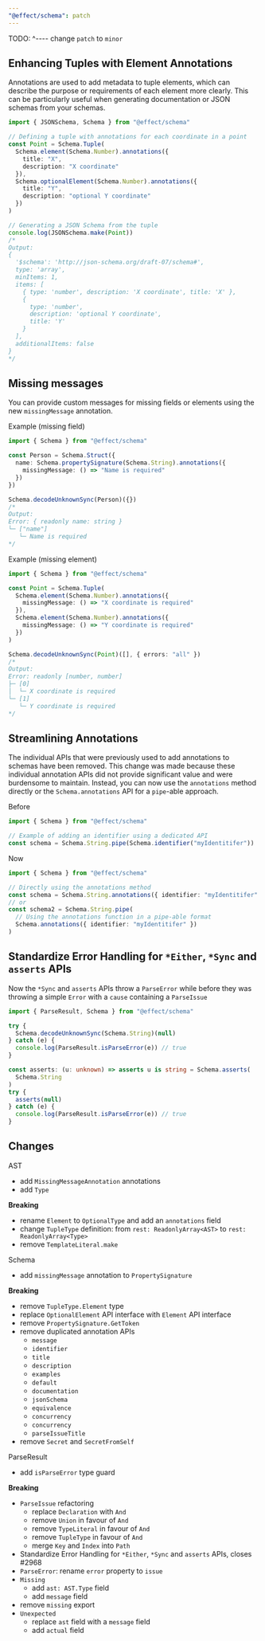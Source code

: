 ```yaml
---
"@effect/schema": patch
---
```


TODO: ^---- change `patch` to `minor`

## Enhancing Tuples with Element Annotations

Annotations are used to add metadata to tuple elements, which can describe the purpose or requirements of each element more clearly. This can be particularly useful when generating documentation or JSON schemas from your schemas.

```ts
import { JSONSchema, Schema } from "@effect/schema"

// Defining a tuple with annotations for each coordinate in a point
const Point = Schema.Tuple(
  Schema.element(Schema.Number).annotations({
    title: "X",
    description: "X coordinate"
  }),
  Schema.optionalElement(Schema.Number).annotations({
    title: "Y",
    description: "optional Y coordinate"
  })
)

// Generating a JSON Schema from the tuple
console.log(JSONSchema.make(Point))
/*
Output:
{
  '$schema': 'http://json-schema.org/draft-07/schema#',
  type: 'array',
  minItems: 1,
  items: [
    { type: 'number', description: 'X coordinate', title: 'X' },
    {
      type: 'number',
      description: 'optional Y coordinate',
      title: 'Y'
    }
  ],
  additionalItems: false
}
*/
```

## Missing messages

You can provide custom messages for missing fields or elements using the new `missingMessage` annotation.

Example (missing field)

```ts
import { Schema } from "@effect/schema"

const Person = Schema.Struct({
  name: Schema.propertySignature(Schema.String).annotations({
    missingMessage: () => "Name is required"
  })
})

Schema.decodeUnknownSync(Person)({})
/*
Output:
Error: { readonly name: string }
└─ ["name"]
   └─ Name is required
*/
```

Example (missing element)

```ts
import { Schema } from "@effect/schema"

const Point = Schema.Tuple(
  Schema.element(Schema.Number).annotations({
    missingMessage: () => "X coordinate is required"
  }),
  Schema.element(Schema.Number).annotations({
    missingMessage: () => "Y coordinate is required"
  })
)

Schema.decodeUnknownSync(Point)([], { errors: "all" })
/*
Output:
Error: readonly [number, number]
├─ [0]
│  └─ X coordinate is required
└─ [1]
   └─ Y coordinate is required
*/
```

## Streamlining Annotations

The individual APIs that were previously used to add annotations to schemas have been removed. This change was made because these individual annotation APIs did not provide significant value and were burdensome to maintain. Instead, you can now use the `annotations` method directly or the `Schema.annotations` API for a `pipe`-able approach.

Before

```ts
import { Schema } from "@effect/schema"

// Example of adding an identifier using a dedicated API
const schema = Schema.String.pipe(Schema.identifier("myIdentitifer"))
```

Now

```ts
import { Schema } from "@effect/schema"

// Directly using the annotations method
const schema = Schema.String.annotations({ identifier: "myIdentitifer" })
// or
const schema2 = Schema.String.pipe(
  // Using the annotations function in a pipe-able format
  Schema.annotations({ identifier: "myIdentitifer" })
)
```

## Standardize Error Handling for `*Either`, `*Sync` and `asserts` APIs

Now the `*Sync` and `asserts` APIs throw a `ParseError` while before they was throwing a simple `Error` with a `cause` containing a `ParseIssue`

```ts
import { ParseResult, Schema } from "@effect/schema"

try {
  Schema.decodeUnknownSync(Schema.String)(null)
} catch (e) {
  console.log(ParseResult.isParseError(e)) // true
}

const asserts: (u: unknown) => asserts u is string = Schema.asserts(
  Schema.String
)
try {
  asserts(null)
} catch (e) {
  console.log(ParseResult.isParseError(e)) // true
}
```

## Changes

AST

- add `MissingMessageAnnotation` annotations
- add `Type`

**Breaking**

- rename `Element` to `OptionalType` and add an `annotations` field
- change `TupleType` definition: from `rest: ReadonlyArray<AST>` to `rest: ReadonlyArray<Type>`
- remove `TemplateLiteral.make`

Schema

- add `missingMessage` annotation to `PropertySignature`

**Breaking**

- remove `TupleType.Element` type
- replace `OptionalElement` API interface with `Element` API interface
- remove `PropertySignature.GetToken`
- remove duplicated annotation APIs
  - `message`
  - `identifier`
  - `title`
  - `description`
  - `examples`
  - `default`
  - `documentation`
  - `jsonSchema`
  - `equivalence`
  - `concurrency`
  - `concurrency`
  - `parseIssueTitle`
- remove `Secret` and `SecretFromSelf`

ParseResult

- add `isParseError` type guard

**Breaking**

- `ParseIssue` refactoring
  - replace `Declaration` with `And`
  - remove `Union` in favour of `And`
  - remove `TypeLiteral` in favour of `And`
  - remove `TupleType` in favour of `And`
  - merge `Key` and `Index` into `Path`
- Standardize Error Handling for `*Either`, `*Sync` and `asserts` APIs, closes #2968
- `ParseError`: rename `error` property to `issue`
- `Missing`
  - add `ast: AST.Type` field
  - add `message` field
- remove `missing` export
- `Unexpected`
  - replace `ast` field with a `message` field
  - add `actual` field
